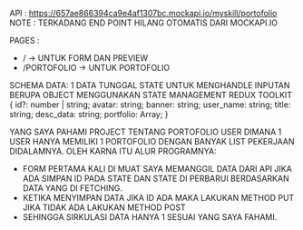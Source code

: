 API : https://657ae866394ca9e4af1307bc.mockapi.io/myskill/portofolio
NOTE : TERKADANG END POINT HILANG OTOMATIS DARI MOCKAPI.IO

PAGES :
- / -> UNTUK FORM DAN PREVIEW 
- /PORTOFOLIO -> UNTUK PORTOFOLIO
  
SCHEMA DATA: 1 DATA TUNGGAL STATE UNTUK MENGHANDLE INPUTAN BERUPA OBJECT MENGGUNAKAN STATE MANAGEMENT REDUX TOOLKIT
{
  id?: number | string;
  avatar: string;
  banner: string;
  user_name: string;
  title: string;
  desc_data: string;
  portfolio: Array;
}

YANG SAYA PAHAMI PROJECT TENTANG PORTOFOLIO USER DIMANA 1 USER HANYA MEMILIKI 1 PORTOFOLIO DENGAN BANYAK LIST PEKERJAAN DIDALAMNYA. OLEH KARNA ITU ALUR PROGRAMNYA:
- FORM PERTAMA KALI DI MUAT SAYA MEMANGGIL DATA DARI API JIKA ADA SIMPAN ID PADA STATE DAN STATE DI PERBARUI BERDASARKAN DATA YANG DI FETCHING.
- KETIKA MENYIMPAN DATA JIKA ID ADA MAKA LAKUKAN METHOD PUT JIKA TIDAK ADA LAKUKAN METHOD POST
- SEHINGGA SIRKULASI DATA HANYA 1 SESUAI YANG SAYA FAHAMI.
